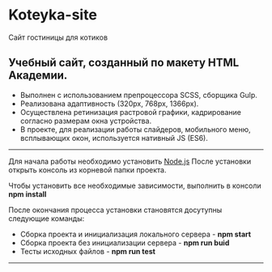 # Koteyka-site
Сайт гостиницы для котиков

<h2>Учебный сайт, созданный по макету HTML Академии.</h2>

<ul>
  <li>Выполнен с использованием препроцессора SCSS, сборщика Gulp.</li>
  <li>Реализована адаптивность (320px, 768px, 1366px).</li>
  <li>Осуществлена ретинизация растровой графики, кадрирование согласно размерам окна устройства.</li>
  <li>В проекте, для реализации работы слайдеров, мобильного меню, всплывающих окон, используется нативный JS (ES6).</li>
</ul>

***
Для начала работы необходимо установить [Node.js](https://nodejs.org/)
После установки открыть консоль из корневой папки проекта.

Чтобы установить все необходимые зависимости, выполнить в консоли **npm install**

После окончания процесса установки становятся досутупны следующие команды:

* Сборка проекта и инициализация локального сервера - **npm start**
* Сборка проекта без инициализации сервера - **npm run buid**
* Тесты исходных файлов - **npm run test**

***
